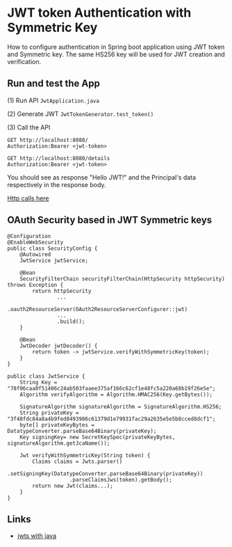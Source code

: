 # JWT token Authentication with Symmetric Key

How to configure authentication in Spring boot application using JWT token and Symmetric key.
The same HS256 key will be used for JWT creation and verification.

## Run and test the App

(1) Run API `JwtApplication.java`

(2) Generate JWT `JwtTokenGenerator.test_token()`

(3) Call the API
```
GET http://localhost:8080/
Authorization:Bearer <jwt-token>

GET http://localhost:8080/details
Authorization:Bearer <jwt-token>
```
You should see as response "Hello JWT!" and the Principal's data respectively in the response body.

[Http calls here](./REST/api.http)


## OAuth Security based in JWT Symmetric keys

```
@Configuration
@EnableWebSecurity
public class SecurityConfig {
    @Autowired
    JwtService jwtService;

    @Bean
    SecurityFilterChain securityFilterChain(HttpSecurity httpSecurity) throws Exception {
        return httpSecurity
                ...
                .oauth2ResourceServer(OAuth2ResourceServerConfigurer::jwt)
                ...
                .build();
    }
    
    @Bean
    JwtDecoder jwtDecoder() {
        return token -> jwtService.verifyWithSymmetricKey(token);
    }
}

public class JwtService {
    String Key = "78f06caa0f51406c24ab503faaee375af166c62cf1e48fc5a220a68b19f26e5e";
    Algorithm verifyAlgorithm = Algorithm.HMAC256(Key.getBytes());

    SignatureAlgorithm signatureAlgorithm = SignatureAlgorithm.HS256;
    String privateKey = "3f48fdc84a8a4b9fed8493986c61379d1e79931fac29a2635e5e5b8cced8dcf1";
    byte[] privateKeyBytes = DatatypeConverter.parseBase64Binary(privateKey);
    Key signingKey= new SecretKeySpec(privateKeyBytes, signatureAlgorithm.getJcaName());
    
    Jwt verifyWithSymmetricKey(String token) {
        Claims claims = Jwts.parser()
                    .setSigningKey(DatatypeConverter.parseBase64Binary(privateKey))
                    .parseClaimsJws(token).getBody();
        return new Jwt(claims...);
    }
}
```

## Links
* [jwts with java](https://developer.okta.com/blog/2018/10/31/jwts-with-java)

